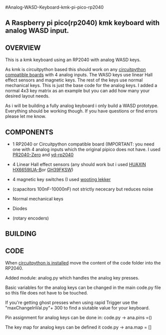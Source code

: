 #Analog-WASD-Keyboard-kmk-pi-pico-rp2040

A Raspberry pi pico(rp2040) kmk keyboard with analog WASD input. 
---

OVERVIEW
---
This is a kmk keyboard using an RP2040 with analog WASD keys.

As kmk is circuitpython based this should work on any [circuitpython compatible boards](https://circuitpython.org/downloads) with 4 analog inputs.
The WASD keys use linear Hall effect sensors and magnetic keys. 
The rest of the keys use normal mechanical keys.
This is just the base code for the analog keys. I added a normal 4x3 key matrix as an example but you can add how many your desired layout needs.

As i will be building a fully analog keyboard i only build a WASD prototype. 
Everything should be working though. If you have questions or find errors please let me know.


COMPONENTS
---
+ 1 RP2040 or Circuitpython compatible board (IMPORTANT: you need one with 4 analog inputs which the original pipico does not have. I used [PR2040-Zero](https://circuitpython.org/board/waveshare_rp2040_zero/) and [yd-rp2040](https://circuitpython.org/board/vcc_gnd_yd_rp2040/)


+ 4 Linear Hall effect sensors (any should work but i used [HUAXIN HX6659IUA-B](https://www.lcsc.com/product-detail/_HUAXIN-_C495741.html)or [GH39FKSW](https://www.lcsc.com/product-detail/_GoChip-Elec-Tech-Shanghai-_C266230.html))


+ 4 magnetic key switches (I used [wooting lekker](https://wooting.io/product/lekker-switch-linear60])


+ (capacitors 100nF-10000nF) not strictly nececary but reduces noise


+ Normal mechanical keys


+ Diodes


+ (rotary encoders)

BUILDING
---


CODE
---
When [circuitpython is installed](https://learn.adafruit.com/welcome-to-circuitpython/installing-circuitpython) move the content of the code folder into the RP2040.

Added module: analog.py which handles the analog key presses.

Basic variables for the analog keys can be changed in the main code.py file so this file does not have to be touched.

If you're getting ghost presses when using rapid Trigger use the "maxChangeInVal.py"+ 300 to find a siutable value for your keyboard.

Pin assignment for analog keys can be done in: code.py -> ana.pins =()

The key map for analog keys can be defined it code.py -> ana.map = []
